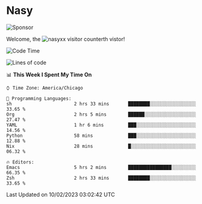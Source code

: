 # Nasy

<!--
<p align="center">
<img height="200" src="https://github-readme-stats.vercel.app/api?username=nasyxx&count_private=true&show_icons=true&theme=dracula&include_all_commits=true"/>
<img height="200" src="https://github-readme-stats.vercel.app/api/top-langs/?username=nasyxx&theme=dracula&hide=html,jupyter+notebook&count_private=true&show_icons=true"/>
</p>

  
----------------
-->

![Sponsor](https://img.shields.io/static/v1.svg?label=Sponsor&message=%E2%9D%A4&logo=GitHub&style=flat&color=pink)
 
Welcome, the ![nasyxx visitor counter](https://count.getloli.com/get/@nasyxx?theme=rule34)th vistor!
 
<!--START_SECTION:waka-->
![Code Time](http://img.shields.io/badge/Code%20Time-3%2C144%20hrs%2016%20mins-blue)

![Lines of code](https://img.shields.io/badge/From%20Hello%20World%20I%27ve%20Written-5%20Million%20lines%20of%20code-blue)

📊 **This Week I Spent My Time On** 

```text
⌚︎ Time Zone: America/Chicago

💬 Programming Languages: 
sh                       2 hrs 33 mins       ████████░░░░░░░░░░░░░░░░░   33.65 % 
Org                      2 hrs 5 mins        ██████░░░░░░░░░░░░░░░░░░░   27.47 % 
YAML                     1 hr 6 mins         ███░░░░░░░░░░░░░░░░░░░░░░   14.56 % 
Python                   58 mins             ███░░░░░░░░░░░░░░░░░░░░░░   12.88 % 
Nix                      28 mins             █░░░░░░░░░░░░░░░░░░░░░░░░   06.32 % 

🔥 Editors: 
Emacs                    5 hrs 2 mins        ████████████████░░░░░░░░░   66.35 % 
Zsh                      2 hrs 33 mins       ████████░░░░░░░░░░░░░░░░░   33.65 % 

```


 Last Updated on 10/02/2023 03:02:42 UTC
<!--END_SECTION:waka-->

<!-- ![visitors](https://visitor-badge.laobi.icu/badge?page_id=nasyxx.nasyxx) -->
